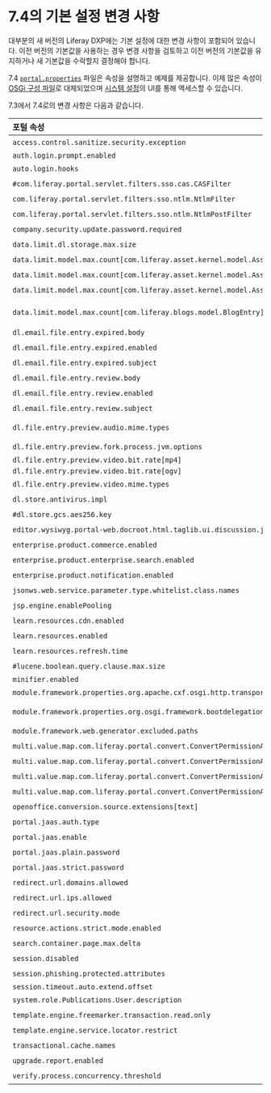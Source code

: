 # 7.4의 기본 설정 변경 사항

대부분의 새 버전의 Liferay DXP에는 기본 설정에 대한 변경 사항이 포함되어 있습니다. 이전 버전의 기본값을 사용하는 경우 변경 사항을 검토하고 이전 버전의 기본값을 유지하거나 새 기본값을 수락할지 결정해야 합니다.

7.4 [`portal.properties`](https://github.com/liferay/liferay-portal/blob/7.4.x/portal-impl/src/portal.properties) 파일은 속성을 설명하고 예제를 제공합니다. 이제 많은 속성이 [OSGi 구성 파일](../../../system-administration/configuring-liferay/configuration-files-and-factories/using-configuration-files.md)로 대체되었으며 [시스템 설정](../../../system-administration/configuring-liferay/system-settings.md)의 UI를 통해 액세스할 수 있습니다.

7.3에서 7.4로의 변경 사항은 다음과 같습니다.

| **포털 속성**                                                                                         | **7.3 기본**                                                                                     | **7.4 기본값**                                                                                       |
|:------------------------------------------------------------------------------------------------- |:---------------------------------------------------------------------------------------------- |:------------------------------------------------------------------------------------------------- |
| `access.control.sanitize.security.exception`                                                      | 해당 없음                                                                                          | `true`                                                                                            |
| `auth.login.prompt.enabled`                                                                       | `true`                                                                                         | `false`                                                                                           |
| `auto.login.hooks`                                                                                | [설정](https://github.com/liferay/liferay-portal/blob/7.4.x/portal-impl/src/portal.properties)참조 | [설정](https://github.com/liferay/liferay-portal/blob/7.4.x/portal-impl/src/portal.properties)참조    |
| `#com.liferay.portal.servlet.filters.sso.cas.CASFilter`                                           | `true`                                                                                         | 제거된 속성                                                                                            |
| `com.liferay.portal.servlet.filters.sso.ntlm.NtlmFilter`                                          | `true`                                                                                         | 제거된 속성                                                                                            |
| `com.liferay.portal.servlet.filters.sso.ntlm.NtlmPostFilter`                                      | `true`                                                                                         | 제거된 속성                                                                                            |
| `company.security.update.password.required`                                                       | 해당 없음                                                                                          | `true`                                                                                            |
| `data.limit.dl.storage.max.size`                                                                  | 해당 없음                                                                                          | `0`                                                                                               |
| `data.limit.model.max.count[com.liferay.asset.kernel.model.AssetCategory]`                        | 해당 없음                                                                                          | `0`                                                                                               |
| `data.limit.model.max.count[com.liferay.asset.kernel.model.AssetTag]`                             | 해당 없음                                                                                          | `0`                                                                                               |
| `data.limit.model.max.count[com.liferay.asset.kernel.model.AssetVocabulary]`                      | 해당 없음                                                                                          | `0`                                                                                               |
| `data.limit.model.max.count[com.liferay.blogs.model.BlogEntry]` 이름이 변경됨                           | `부터 블로그항목`                                                                                     | To `BlogsEntry` (복수형)                                                                             |
| `dl.email.file.entry.expired.body`                                                                | 해당 없음                                                                                          | [설정](https://github.com/liferay/liferay-portal/blob/7.4.x/portal-impl/src/portal.properties)참조    |
| `dl.email.file.entry.expired.enabled`                                                             | 해당 없음                                                                                          | `true`                                                                                            |
| `dl.email.file.entry.expired.subject`                                                             | 해당 없음                                                                                          | [설정](https://github.com/liferay/liferay-portal/blob/7.4.x/portal-impl/src/portal.properties)참조    |
| `dl.email.file.entry.review.body`                                                                 | 해당 없음                                                                                          | [설정](https://github.com/liferay/liferay-portal/blob/7.4.x/portal-impl/src/portal.properties)참조    |
| `dl.email.file.entry.review.enabled`                                                              | 해당 없음                                                                                          | `true`                                                                                            |
| `dl.email.file.entry.review.subject`                                                              | 해당 없음                                                                                          | [설정](https://github.com/liferay/liferay-portal/blob/7.4.x/portal-impl/src/portal.properties)참조    |
| `dl.file.entry.preview.audio.mime.types`                                                          | [설정](https://github.com/liferay/liferay-portal/blob/7.4.x/portal-impl/src/portal.properties)참조 | 추가 값 `audio/vnd.wave`                                                                             |
| `dl.file.entry.preview.fork.process.jvm.options`                                                  | 빈 값                                                                                            | `-Xmx1024m`                                                                                       |
| `dl.file.entry.preview.video.bit.rate[mp4]`                                                       | `250000`                                                                                       | `1200000`                                                                                         |
| `dl.file.entry.preview.video.bit.rate[ogv]`                                                       | `250000`                                                                                       | `1200000`                                                                                         |
| `dl.file.entry.preview.video.mime.types`                                                          | [설정](https://github.com/liferay/liferay-portal/blob/7.4.x/portal-impl/src/portal.properties)참조 | 부가 가치 `비디오/테오라`                                                                                   |
| `dl.store.antivirus.impl`                                                                         | 빈 값                                                                                            | 제거된 속성                                                                                            |
| `#dl.store.gcs.aes256.key`                                                                        | 해당 없음                                                                                          | 빈 값                                                                                               |
| `editor.wysiwyg.portal-web.docroot.html.taglib.ui.discussion.jsp`                                 | `alloyeditor`                                                                                  | 제거된 속성                                                                                            |
| `enterprise.product.commerce.enabled`                                                             | 해당 없음                                                                                          | `true`                                                                                            |
| `enterprise.product.enterprise.search.enabled`                                                    | 해당 없음                                                                                          | `true`                                                                                            |
| `enterprise.product.notification.enabled`                                                         | 해당 없음                                                                                          | `true`                                                                                            |
| `jsonws.web.service.parameter.type.whitelist.class.names`                                         | [설정](https://github.com/liferay/liferay-portal/blob/7.4.x/portal-impl/src/portal.properties)참조 | [설정](https://github.com/liferay/liferay-portal/blob/7.4.x/portal-impl/src/portal.properties)참조    |
| `jsp.engine.enablePooling`                                                                        | 해당 없음                                                                                          | `false`                                                                                           |
| `learn.resources.cdn.enabled`                                                                     | 해당 없음                                                                                          | `true`                                                                                            |
| `learn.resources.enabled`                                                                         | 해당 없음                                                                                          | `true`                                                                                            |
| `learn.resources.refresh.time`                                                                    | 해당 없음                                                                                          | `14400000`                                                                                        |
| `#lucene.boolean.query.clause.max.size`                                                           | `1024`                                                                                         | 제거된 속성                                                                                            |
| `minifier.enabled`                                                                                | `true`                                                                                         | `false`                                                                                           |
| `module.framework.properties.org.apache.cxf.osgi.http.transport.disable`                          | 해당 없음                                                                                          | `true`                                                                                            |
| `module.framework.properties.org.osgi.framework.bootdelegation`                                   | [설정](https://github.com/liferay/liferay-portal/blob/7.4.x/portal-impl/src/portal.properties)참조 | 제거된 값 `com.sun.syndication`                                                                       |
| `module.framework.web.generator.excluded.paths`                                                   | [설정](https://github.com/liferay/liferay-portal/blob/7.4.x/portal-impl/src/portal.properties)참조 | [설정](https://github.com/liferay/liferay-portal/blob/7.4.x/portal-impl/src/portal.properties)참조    |
| `multi.value.map.com.liferay.portal.convert.ConvertPermissionAlgorithm.convertResourcePermission` | 해당 없음                                                                                          | `0`                                                                                               |
| `multi.value.map.com.liferay.portal.convert.ConvertPermissionAlgorithm.convertResourcePermission` | `0`                                                                                            | 제거된 속성                                                                                            |
| `multi.value.map.com.liferay.portal.convert.ConvertPermissionAlgorithm.convertRoles`              | 해당 없음                                                                                          | `0`                                                                                               |
| `multi.value.map.com.liferay.portal.convert.ConvertPermissionAlgorithm.convertRoles`              | `0`                                                                                            | 제거된 속성                                                                                            |
| `openoffice.conversion.source.extensions[text]`                                                   | [설정](https://github.com/liferay/liferay-portal/blob/7.4.x/portal-impl/src/portal.properties)참조 | [설정](https://github.com/liferay/liferay-portal/blob/7.4.x/portal-impl/src/portal.properties)참조    |
| `portal.jaas.auth.type`                                                                           | `userId`                                                                                       | 속성이 주석 처리됨                                                                                        |
| `portal.jaas.enable`                                                                              | `false`                                                                                        | 속성이 주석 처리됨                                                                                        |
| `portal.jaas.plain.password`                                                                      | `false`                                                                                        | 속성이 주석 처리됨                                                                                        |
| `portal.jaas.strict.password`                                                                     | `false`                                                                                        | 속성이 주석 처리됨                                                                                        |
| `redirect.url.domains.allowed`                                                                    |                                                                                                | 제거된 속성                                                                                            |
| `redirect.url.ips.allowed`                                                                        | [설정](https://github.com/liferay/liferay-portal/blob/7.4.x/portal-impl/src/portal.properties)참조 | 제거된 속성                                                                                            |
| `redirect.url.security.mode`                                                                      | `ip`                                                                                           | 제거된 속성                                                                                            |
| `resource.actions.strict.mode.enabled`                                                            | 해당 없음                                                                                          | `true`                                                                                            |
| `search.container.page.max.delta`                                                                 | 해당 없음                                                                                          | `200`                                                                                             |
| `session.disabled`                                                                                | `false`                                                                                        | 제거된 속성                                                                                            |
| `session.phishing.protected.attributes`                                                           | [설정](https://github.com/liferay/liferay-portal/blob/7.4.x/portal-impl/src/portal.properties)참조 | [설정](https://github.com/liferay/liferay-portal/blob/7.4.x/portal-impl/src/portal.properties)참조    |
| `session.timeout.auto.extend.offset`                                                              | `10`                                                                                           | `70`                                                                                              |
| `system.role.Publications.User.description`                                                       | 해당 없음                                                                                          | [설정](https://github.com/liferay/liferay-portal/blob/7.4.x/portal-impl/src/portal.properties) 참조 | |
| `template.engine.freemarker.transaction.read.only`                                                | 해당 없음                                                                                          | `true`                                                                                            |
| `template.engine.service.locator.restrict`                                                        | 해당 없음                                                                                          | `true`                                                                                            |
| `transactional.cache.names`                                                                       | [설정](https://github.com/liferay/liferay-portal/blob/7.4.x/portal-impl/src/portal.properties)참조 | [설정](https://github.com/liferay/liferay-portal/blob/7.4.x/portal-impl/src/portal.properties)참조    |
| `upgrade.report.enabled`                                                                          | 해당 없음                                                                                          | `false`                                                                                           |
| `verify.process.concurrency.threshold`                                                            | `5`                                                                                            | 해당 없음                                                                                             |
